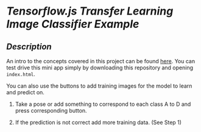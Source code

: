 # *Tensorflow.js Transfer Learning Image Classifier Example*


## *Description*
An intro to the concepts covered in this project can be found  [here](https://www.tensorflow.org/js/tutorials/transfer/image_classification). You can test drive this mini app simply by downloading this repository and opening `index.html`.

You can also use the buttons to add training images for the model to learn and predict on.

1. Take a pose or add something to correspond to each class A to D and press corresponding button.

2. If the prediction is not correct add more training data. (See Step 1)
